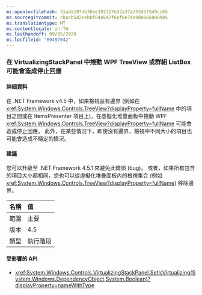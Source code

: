 ```yaml
---
ms.openlocfilehash: 31ada197db36be192317e32a37a353d375d9cc65
ms.sourcegitcommit: cbacb5d2cebbf044547f6af6e74a9de866800985
ms.translationtype: MT
ms.contentlocale: zh-TW
ms.lasthandoff: 09/05/2020
ms.locfileid: "89497042"
---
```

### <a name="scrolling-a-wpf-treeview-or-grouped-listbox-in-a-virtualizingstackpanel-can-cause-a-hang"></a>在 VirtualizingStackPanel 中捲動 WPF TreeView 或群組 ListBox 可能會造成停止回應

#### <a name="details"></a>詳細資料

在 .NET Framework v4.5 中，如果檢視區有邊界 (例如在 <xref:System.Windows.Controls.TreeView?displayProperty=fullName> 中的項目之間或在 ItemsPresenter 項目上)，在虛擬化堆疊面板中捲動 WPF <xref:System.Windows.Controls.TreeView?displayProperty=fullName> 可能會造成停止回應。 此外，在某些情況下，即使沒有邊界，檢視中不同大小的項目也可能會造成不穩定的情況。

#### <a name="suggestion"></a>建議

您可以升級至 .NET Framework 4.5.1 來避免此錯誤 (bug)。 或者，如果所有包含的項目大小都相同，您也可以從虛擬化堆疊面板內的檢視集合 (例如 <xref:System.Windows.Controls.TreeView?displayProperty=fullName>) 移除邊界。

| 名稱    | 值       |
|:--------|:------------|
| 範圍   |主要|
|版本|4.5|
|類型|執行階段|

#### <a name="affected-apis"></a>受影響的 API

- <xref:System.Windows.Controls.VirtualizingStackPanel.SetIsVirtualizing(System.Windows.DependencyObject,System.Boolean)?displayProperty=nameWithType>

<!--

#### Affected APIs

- `M:System.Windows.Controls.VirtualizingStackPanel.SetIsVirtualizing(System.Windows.DependencyObject,System.Boolean)`

-->
